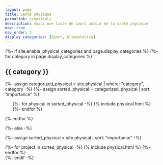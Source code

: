 ```yaml
---
layout: page
title: Santé physique
permalink: /physical/
description: Voici une liste de cours autour de la santé physique
nav: true
nav_order: 3
display_categories: [Sport, Alimentation]
---
```


<!-- pages/physical.md -->
<div class="technical">
{%- if site.enable_physical_categories and page.display_categories %}
  <!-- Display categorized physical -->
  {%- for category in page.display_categories %}
  <h2 class="category">{{ category }}</h2>
  {%- assign categorized_physical = site.physical | where: "category", category -%}
  {%- assign sorted_physical = categorized_physical | sort: "importance" %}
  <!-- Generate cards for each project -->
  <div class="technical">
    <ul class="ul-physical">
      {%- for physical in sorted_physical -%}
        {% include physical.html %}
      {%- endfor %}
    </ul>
  </div>
  {% endfor %}

{%- else -%}
<!-- Display physical without categories -->
  {%- assign sorted_physical = site.physical | sort: "importance" -%}
  <!-- Generate cards for each project -->
  <div class="grid">
    {%- for project in sorted_physical -%}
      {% include physical.html %}
    {%- endfor %}
  </div>
{%- endif -%}
</div>
